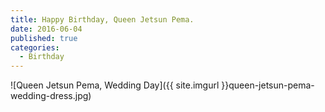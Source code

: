 ```yaml
---
title: Happy Birthday, Queen Jetsun Pema.
date: 2016-06-04
published: true
categories:
  - Birthday
---
```


![Queen Jetsun Pema, Wedding Day]({{ site.imgurl }}queen-jetsun-pema-wedding-dress.jpg)
